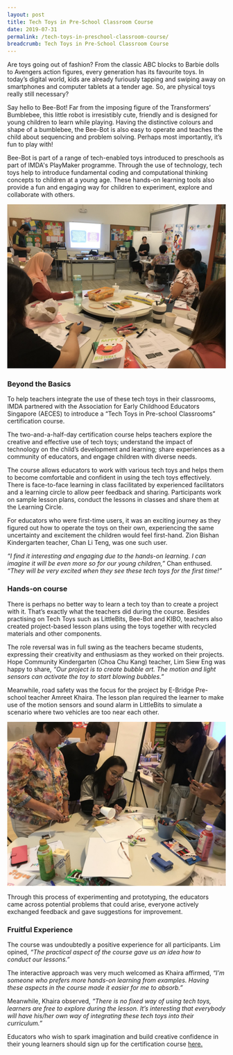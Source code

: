 ```yaml
---
layout: post
title: Tech Toys in Pre-School Classroom Course
date: 2019-07-31
permalink: /tech-toys-in-preschool-classroom-course/
breadcrumb: Tech Toys in Pre-School Classroom Course
---
```


Are toys going out of fashion? From the classic ABC blocks to Barbie dolls to Avengers action figures, every generation has its favourite toys. In today’s digital world, kids are already furiously tapping and swiping away on smartphones and computer tablets at a tender age. So, are physical toys really still necessary? 

Say hello to Bee-Bot! Far from the imposing figure of the Transformers’ Bumblebee, this little robot is irresistibly cute, friendly and is designed for young children to learn while playing. Having the distinctive colours and shape of a bumblebee, the Bee-Bot is also easy to operate and teaches the child about sequencing and problem solving. Perhaps most importantly, it’s fun to play with!

Bee-Bot is part of a range of tech-enabled toys introduced to preschools as part of IMDA's PlayMaker programme. Through the use of technology, tech toys help to introduce fundamental coding and computational thinking concepts to children at a young age. These hands-on learning tools also provide a fun and engaging way for children to experiment, explore and collaborate with others.

![image](/images/stories/features/2019-07-31-tech-toys-in-preschool-classroom-course/image2.jpg)

### Beyond the Basics

To help teachers integrate the use of these tech toys in their classrooms, IMDA partnered with the Association for Early Childhood Educators Singapore (AECES) to introduce a “Tech Toys in Pre-school Classrooms” certification course. 

The two-and-a-half-day certification course helps teachers explore the creative and effective use of tech toys; understand the impact of technology on the child’s development and learning; share experiences as a community of educators, and engage children with diverse needs.

The course allows educators to work with various tech toys and helps them to become comfortable and confident in using the tech toys effectively. There is face-to-face learning in class facilitated by experienced facilitators and a learning circle to allow peer feedback and sharing. Participants work on sample lesson plans, conduct the lessons in classes and share them at the Learning Circle.

For educators who were first-time users, it was an exciting journey as they figured out how to operate the toys on their own, experiencing the same uncertainty and excitement the children would feel first-hand. Zion Bishan Kindergarten teacher, Chan Li Teng, was one such user. 

*“I find it interesting and engaging due to the hands-on learning. I can imagine it will be even more so for our young children,”* Chan enthused. *“They will be very excited when they see these tech toys for the first time!”*


### Hands-on course

There is perhaps no better way to learn a tech toy than to create a project with it. That’s exactly what the teachers did during the course. Besides practising on Tech Toys such as LittleBits, Bee-Bot and KIBO, teachers also created project-based lesson plans using the toys together with recycled materials and other components. 
	
The role reversal was in full swing as the teachers became students, expressing their creativity and enthusiasm as they worked on their projects. Hope Community Kindergarten (Choa Chu Kang) teacher, Lim Siew Eng was happy to share, *“Our project is to create bubble art. The motion and light sensors can activate the toy to start blowing bubbles.”*

Meanwhile, road safety was the focus for the project by E-Bridge Pre-school teacher Amreet Khaira. The lesson plan required the learner to make use of the motion sensors and sound alarm in LittleBits to simulate a scenario where two vehicles are too near each other. 

![image](/images/stories/features/2019-07-31-tech-toys-in-preschool-classroom-course/image1.jpg)   

Through this process of experimenting and prototyping, the educators came across potential problems that could arise, everyone actively exchanged feedback and gave suggestions for improvement.

### Fruitful Experience

The course was undoubtedly a positive experience for all participants. Lim opined, *“The practical aspect of the course gave us an idea how to conduct our lessons.”* 

The interactive approach was very much welcomed as Khaira affirmed, *“I’m someone who prefers more hands-on learning from examples. Having these aspects in the course made it easier for me to absorb.”*

Meanwhile, Khaira observed, *“There is no fixed way of using tech toys, learners are free to explore during the lesson. It’s interesting that everybody will have his/her own way of integrating these tech toys into their curriculum.”*

Educators who wish to spark imagination and build creative confidence in their young learners should sign up for the certification course [here.](/in-schools/playmaker/for-educators/)

